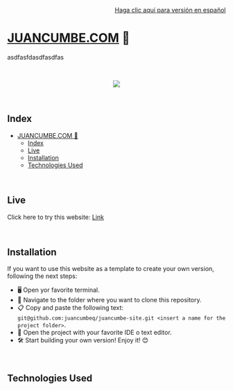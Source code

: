 <p align="right">
	<a href="README_ES.md">Haga clic aquí para versión en español</a>
</p>


# [JUANCUMBE.COM](https://juancumbe.com) 🚀


asdfasfdasdfasdfas



<br>

<p align="center">
  <img src="https://img.shields.io/badge/Project%20Status-Finished-brightgreen"/>
</p>

<br>

## Index

- [JUANCUMBE.COM 🚀](#juancumbecom-)
  - [Index](#index)
  - [Live](#live)
  - [Installation](#installation)
  - [Technologies Used](#technologies-used)

<br>

<a name="live"></a>

## Live

Click here to try this website: [Link](https://juancumbe.com)

<br>

<a name="installation"></a>

## Installation

If you want to use this website as a template to create your own version, following the next steps:

- 🖥️ Open yor favorite terminal.
- 📂 Navigate to the folder where you want to clone this repository.
- 📋 Copy and paste the following text: ```git@github.com:juancumbeq/juancumbe-site.git <insert a name for the project folder>```.
- 📝 Open the project with your favorite IDE o text editor.
- 🛠️ Start building your own version! Enjoy it! 😊

<br>

<a name="technologies-used"></a>

## Technologies Used

<a name="file-structure"></a>
<a name="screenshots"></a>
<a name="license"></a>
<a name="author"></a>
